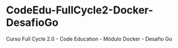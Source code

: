 # CodeEdu-FullCycle2-Docker-DesafioGo
Curso Full Cycle 2.0 - Code Education - Módulo Docker - Desafio Go
